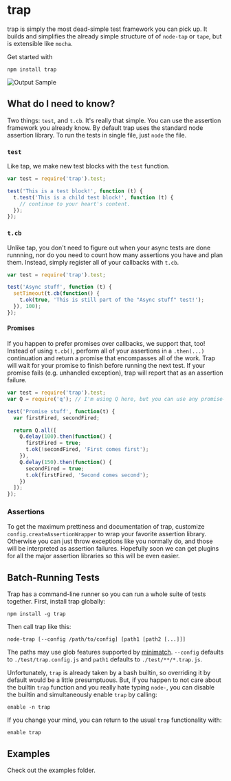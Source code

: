 # trap

trap is simply the most dead-simple test framework you can pick up. It builds and simplifies
the already simple structure of of `node-tap` or `tape`, but is extensible like `mocha`.

Get started with

    npm install trap

![Output Sample][output-sample]

## What do I need to know?

Two things: `test`, and `t.cb`. It's really that simple. You can use the assertion framework
you already know. By default trap uses the standard node assertion library. To run the tests in
single file, just `node` the file.

### `test`

Like tap, we make new test blocks with the `test` function.

```javascript
var test = require('trap').test;

test('This is a test block!', function (t) {
  t.test('This is a child test block!', function (t) {
    // continue to your heart's content.
  });
});
```

### `t.cb`

Unlike tap, you don't need to figure out when your async tests are done runnning, nor
do you need to count how many assertions you have and plan them. Instead, simply register
all of your callbacks with `t.cb`.

```javascript
var test = require('trap').test;

test('Async stuff', function (t) {
  setTimeout(t.cb(function() {
    t.ok(true, 'This is still part of the "Async stuff" test!');
  }), 100);
});
```

#### Promises

If you happen to prefer promises over callbacks, we support that, too! Instead of using
`t.cb()`, perform all of your assertions in a `.then(...)` continuation and return a
promise that encompasses all of the work. Trap will wait for your promise to finish before
running the next test. If your promise fails (e.g. unhandled exception), trap will report
that as an assertion failure.

```javascript
var test = require('trap').test;
var Q = require('q'); // I'm using Q here, but you can use any promise-compliant library.

test('Promise stuff', function(t) {
  var firstFired, secondFired;

  return Q.all([
    Q.delay(100).then(function() {
      firstFired = true;
      t.ok(!secondFired, 'First comes first');
    }),
    Q.delay(150).then(function() {
      secondFired = true;
      t.ok(firstFired, 'Second comes second');
    })
  ]);
});
```

### Assertions

To get the maximum prettiness and documentation of trap, customize
`config.createAssertionWrapper` to wrap your favorite assertion library. Otherwise
you can just throw exceptions like you normally do, and those will be interpreted as
assertion failures. Hopefully soon we can get plugins for all the major assertion
libraries so this will be even easier.

## Batch-Running Tests

Trap has a command-line runner so you can run a whole suite of tests together. First, install trap globally:

    npm install -g trap

Then call trap like this:

    node-trap [--config /path/to/config] [path1 [path2 [...]]]

The paths may use glob features supported by [minimatch][]. `--config` defaults to `./test/trap.config.js`
and `path1` defaults to `./test/**/*.trap.js`.

Unfortunately, `trap` is already taken by a bash builtin, so overriding it by default would be a little
presumptuous. But, if you happen to not care about the builtin `trap` function and you really hate typing
`node-`, you can disable the builtin and simultaneously enable `trap` by calling:

    enable -n trap

If you change your mind, you can return to the usual `trap` functionality with:

    enable trap

## Examples

Check out the examples folder.

[minimatch]: https://github.com/isaacs/minimatch
[output-sample]: https://www.evernote.com/shard/s219/sh/fe24811a-5dad-4bce-94c1-360f2a7ad7b6/4674dfbf9231a0b14db31c631243da00/res/ac8f0327-dba1-42ea-830f-9dc9fb6cf6af/skitch.png